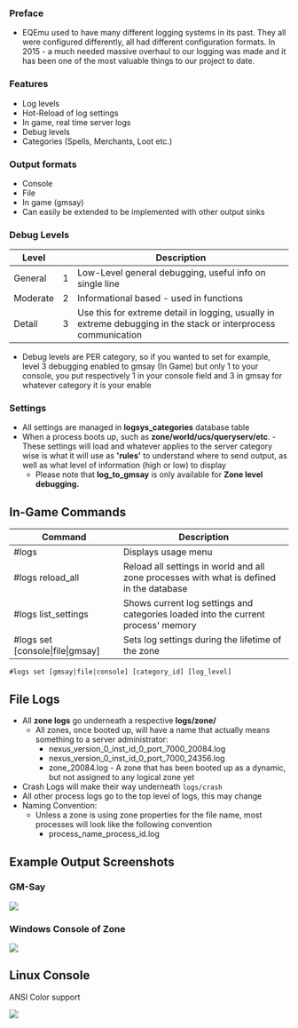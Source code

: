 ### Preface

* EQEmu used to have many different logging systems in its past. They all were configured differently, all had different configuration formats. In 2015 - a much needed massive overhaul to our logging was made and it has been one of the most valuable things to our project to date.

### Features

* Log levels
* Hot-Reload of log settings
* In game, real time server logs
* Debug levels
* Categories (Spells, Merchants, Loot etc.)

### Output formats

* Console
* File
* In game (gmsay)
* Can easily be extended to be implemented with other output sinks

### Debug Levels

**Level**||**Description**
-----|-----|-----
General|1|Low-Level general debugging, useful info on single line|
Moderate|2|Informational based - used in functions|
Detail|3|Use this for extreme detail in logging, usually in extreme debugging in the stack or interprocess communication|

*   Debug levels are PER category, so if you wanted to set for example, level 3 debugging enabled to gmsay (In Game) but only 1 to your console, you put respectively 1 in your console field and 3 in gmsay for whatever category it is your enable

### Settings

*   All settings are managed in **logsys_categories** database table
*   When a process boots up, such as **zone/world/ucs/queryserv/etc**. \- These settings will load and whatever applies to the server category wise is what it will use as **'rules'** to understand where to send output, as well as what level of information (high or low) to display
    *   Please note that **log\_to\_gmsay** is only available for **Zone level debugging.**

## In-Game Commands

**Command**|**Description**|
-----|-----
#logs | Displays usage menu
#logs reload_all | Reload all settings in world and all zone processes with what is defined in the database
#logs list_settings | Shows current log settings and categories loaded into the current process' memory
#logs set \[console\|file\|gmsay\] | Sets log settings during the lifetime of the zone

```
#logs set [gmsay|file|console] [category_id] [log_level]
```

## File Logs

*   All **zone logs** go underneath a respective **logs/zone/**
    *   All zones, once booted up, will have a name that actually means something to a server administrator:
        *   nexus\_version\_0\_inst\_id\_0\_port\_7000\_20084.log
        *   nexus\_version\_0\_inst\_id\_0\_port\_7000\_24356.log
        *   zone_20084.log \- A zone that has been booted up as a dynamic, but not assigned to any logical zone yet
*   Crash Logs will make their way underneath `logs/crash`
*   All other process logs go to the top level of logs, this may change
*   Naming Convention:
    *   Unless a zone is using zone properties for the file name, most processes will look like the following convention
        *   process\_name\_process_id.log

## Example Output Screenshots

### GM-Say

![](https://i.imgur.com/FaWAgAq.gif)

### Windows Console of Zone

![](https://i.imgur.com/okWg2y8.png)

## Linux Console

ANSI Color support

![](https://i.imgur.com/SC9lO4N.png)

